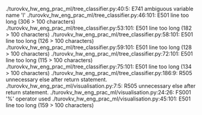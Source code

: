 ./turovkv_hw_eng_prac_ml/tree_classifier.py:40:5: E741 ambiguous variable name 'l'
./turovkv_hw_eng_prac_ml/tree_classifier.py:46:101: E501 line too long (306 > 100 characters)
./turovkv_hw_eng_prac_ml/tree_classifier.py:53:101: E501 line too long (182 > 100 characters)
./turovkv_hw_eng_prac_ml/tree_classifier.py:58:101: E501 line too long (126 > 100 characters)
./turovkv_hw_eng_prac_ml/tree_classifier.py:59:101: E501 line too long (128 > 100 characters)
./turovkv_hw_eng_prac_ml/tree_classifier.py:72:101: E501 line too long (115 > 100 characters)
./turovkv_hw_eng_prac_ml/tree_classifier.py:75:101: E501 line too long (134 > 100 characters)
./turovkv_hw_eng_prac_ml/tree_classifier.py:186:9: R505 unnecessary else after return statement.
./turovkv_hw_eng_prac_ml/visualisation.py:7:5: R505 unnecessary else after return statement.
./turovkv_hw_eng_prac_ml/visualisation.py:24:26: FS001 '%' operator used
./turovkv_hw_eng_prac_ml/visualisation.py:45:101: E501 line too long (159 > 100 characters)

